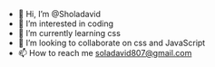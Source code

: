 - 👋 Hi, I’m @Sholadavid
- 👀 I’m interested in coding
- 🌱 I’m currently learning css
- 💞️ I’m looking to collaborate on css and JavaScript
- 📫 How to reach me soladavid807@gmail.com

<!---
Sholadavid/Sholadavid is a ✨ special ✨ repository because its `README.md` (this file) appears on your GitHub profile.
You can click the Preview link to take a look at your changes.
--->
